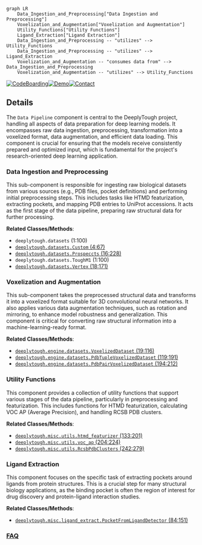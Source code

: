 ```mermaid
graph LR
    Data_Ingestion_and_Preprocessing["Data Ingestion and Preprocessing"]
    Voxelization_and_Augmentation["Voxelization and Augmentation"]
    Utility_Functions["Utility Functions"]
    Ligand_Extraction["Ligand Extraction"]
    Data_Ingestion_and_Preprocessing -- "utilizes" --> Utility_Functions
    Data_Ingestion_and_Preprocessing -- "utilizes" --> Ligand_Extraction
    Voxelization_and_Augmentation -- "consumes data from" --> Data_Ingestion_and_Preprocessing
    Voxelization_and_Augmentation -- "utilizes" --> Utility_Functions
```

[![CodeBoarding](https://img.shields.io/badge/Generated%20by-CodeBoarding-9cf?style=flat-square)](https://github.com/CodeBoarding/GeneratedOnBoardings)[![Demo](https://img.shields.io/badge/Try%20our-Demo-blue?style=flat-square)](https://www.codeboarding.org/demo)[![Contact](https://img.shields.io/badge/Contact%20us%20-%20contact@codeboarding.org-lightgrey?style=flat-square)](mailto:contact@codeboarding.org)

## Details

The `Data Pipeline` component is central to the DeeplyTough project, handling all aspects of data preparation for deep learning models. It encompasses raw data ingestion, preprocessing, transformation into a voxelized format, data augmentation, and efficient data loading. This component is crucial for ensuring that the models receive consistently prepared and optimized input, which is fundamental for the project's research-oriented deep learning application.

### Data Ingestion and Preprocessing
This sub-component is responsible for ingesting raw biological datasets from various sources (e.g., PDB files, pocket definitions) and performing initial preprocessing steps. This includes tasks like HTMD featurization, extracting pockets, and mapping PDB entries to UniProt accessions. It acts as the first stage of the data pipeline, preparing raw structural data for further processing.


**Related Classes/Methods**:

- `deeplytough.datasets` (1:100)
- <a href="https://github.com/benevolentAI/DeeplyTough/blob/master/deeplytough/datasets/custom.py#L4-L67" target="_blank" rel="noopener noreferrer">`deeplytough.datasets.Custom` (4:67)</a>
- <a href="https://github.com/benevolentAI/DeeplyTough/blob/master/deeplytough/datasets/prospeccts.py#L16-L228" target="_blank" rel="noopener noreferrer">`deeplytough.datasets.Prospeccts` (16:228)</a>
- `deeplytough.datasets.ToughM1` (1:100)
- <a href="https://github.com/benevolentAI/DeeplyTough/blob/master/deeplytough/datasets/vertex.py#L18-L171" target="_blank" rel="noopener noreferrer">`deeplytough.datasets.Vertex` (18:171)</a>


### Voxelization and Augmentation
This sub-component takes the preprocessed structural data and transforms it into a voxelized format suitable for 3D convolutional neural networks. It also applies various data augmentation techniques, such as rotation and mirroring, to enhance model robustness and generalization. This component is critical for converting raw structural information into a machine-learning-ready format.


**Related Classes/Methods**:

- <a href="https://github.com/benevolentAI/DeeplyTough/blob/master/deeplytough/engine/datasets.py#L19-L116" target="_blank" rel="noopener noreferrer">`deeplytough.engine.datasets.VoxelizedDataset` (19:116)</a>
- <a href="https://github.com/benevolentAI/DeeplyTough/blob/master/deeplytough/engine/datasets.py#L119-L191" target="_blank" rel="noopener noreferrer">`deeplytough.engine.datasets.PdbTupleVoxelizedDataset` (119:191)</a>
- <a href="https://github.com/benevolentAI/DeeplyTough/blob/master/deeplytough/engine/datasets.py#L194-L212" target="_blank" rel="noopener noreferrer">`deeplytough.engine.datasets.PdbPairVoxelizedDataset` (194:212)</a>


### Utility Functions
This component provides a collection of utility functions that support various stages of the data pipeline, particularly in preprocessing and featurization. This includes functions for HTMD featurization, calculating VOC AP (Average Precision), and handling RCSB PDB clusters.


**Related Classes/Methods**:

- <a href="https://github.com/benevolentAI/DeeplyTough/blob/master/deeplytough/misc/utils.py#L133-L201" target="_blank" rel="noopener noreferrer">`deeplytough.misc.utils.htmd_featurizer` (133:201)</a>
- <a href="https://github.com/benevolentAI/DeeplyTough/blob/master/deeplytough/misc/utils.py#L204-L224" target="_blank" rel="noopener noreferrer">`deeplytough.misc.utils.voc_ap` (204:224)</a>
- <a href="https://github.com/benevolentAI/DeeplyTough/blob/master/deeplytough/misc/utils.py#L242-L279" target="_blank" rel="noopener noreferrer">`deeplytough.misc.utils.RcsbPdbClusters` (242:279)</a>


### Ligand Extraction
This component focuses on the specific task of extracting pockets around ligands from protein structures. This is a crucial step for many structural biology applications, as the binding pocket is often the region of interest for drug discovery and protein-ligand interaction studies.


**Related Classes/Methods**:

- <a href="https://github.com/benevolentAI/DeeplyTough/blob/master/deeplytough/misc/ligand_extract.py#L84-L151" target="_blank" rel="noopener noreferrer">`deeplytough.misc.ligand_extract.PocketFromLigandDetector` (84:151)</a>




### [FAQ](https://github.com/CodeBoarding/GeneratedOnBoardings/tree/main?tab=readme-ov-file#faq)